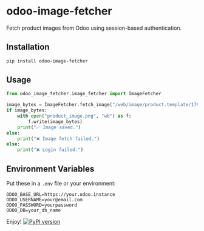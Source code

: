
# odoo-image-fetcher

Fetch product images from Odoo using session-based authentication.

## Installation

```bash
pip install odoo-image-fetcher
````

## Usage

```python
from odoo_image_fetcher.image_fetcher import ImageFetcher

image_bytes = ImageFetcher.fetch_image("/web/image/product.template/17956/image_128")
if image_bytes:
    with open("product_image.png", "wb") as f:
        f.write(image_bytes)
    print("✅ Image saved.")
else:
    print("❌ Image fetch failed.")
else:
    print("❌ Login failed.")
```

## Environment Variables

Put these in a `.env` file or your environment:

```
ODOO_BASE_URL=https://your.odoo.instance
ODOO_USERNAME=your@email.com
ODOO_PASSWORD=yourpassword
ODOO_DB=your_db_name
```

Enjoy!
[![PyPI version](https://badge.fury.io/py/odoo-image-fetcher.svg)](https://pypi.org/project/odoo-image-fetcher/)
